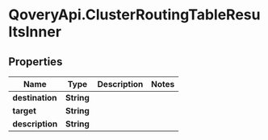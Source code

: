 # QoveryApi.ClusterRoutingTableResultsInner

## Properties

Name | Type | Description | Notes
------------ | ------------- | ------------- | -------------
**destination** | **String** |  | 
**target** | **String** |  | 
**description** | **String** |  | 


